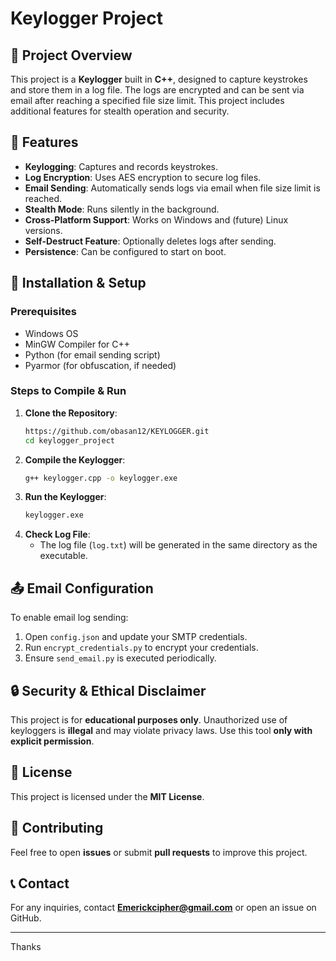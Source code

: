 # Keylogger Project

## 📌 Project Overview
This project is a **Keylogger** built in **C++**, designed to capture keystrokes and store them in a log file. The logs are encrypted and can be sent via email after reaching a specified file size limit. This project includes additional features for stealth operation and security.

## 🚀 Features
- **Keylogging**: Captures and records keystrokes.
- **Log Encryption**: Uses AES encryption to secure log files.
- **Email Sending**: Automatically sends logs via email when file size limit is reached.
- **Stealth Mode**: Runs silently in the background.
- **Cross-Platform Support**: Works on Windows and (future) Linux versions.
- **Self-Destruct Feature**: Optionally deletes logs after sending.
- **Persistence**: Can be configured to start on boot.

## 🔧 Installation & Setup
### Prerequisites
- Windows OS
- MinGW Compiler for C++
- Python (for email sending script)
- Pyarmor (for obfuscation, if needed)

### Steps to Compile & Run
1. **Clone the Repository**:
   ```sh
   https://github.com/obasan12/KEYLOGGER.git
   cd keylogger_project
   ```
2. **Compile the Keylogger**:
   ```sh
   g++ keylogger.cpp -o keylogger.exe
   ```
3. **Run the Keylogger**:
   ```sh
   keylogger.exe
   ```
4. **Check Log File**:
   - The log file (`log.txt`) will be generated in the same directory as the executable.

## 📤 Email Configuration
To enable email log sending:
1. Open `config.json` and update your SMTP credentials.
2. Run `encrypt_credentials.py` to encrypt your credentials.
3. Ensure `send_email.py` is executed periodically.

## 🔒 Security & Ethical Disclaimer
This project is for **educational purposes only**. Unauthorized use of keyloggers is **illegal** and may violate privacy laws. Use this tool **only with explicit permission**.

## 📜 License
This project is licensed under the **MIT License**.

## 🤝 Contributing
Feel free to open **issues** or submit **pull requests** to improve this project.

## 📞 Contact
For any inquiries, contact **Emerickcipher@gmail.com** or open an issue on GitHub.

---
Thanks
